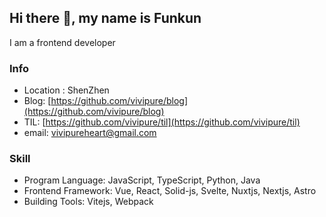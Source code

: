 ## Hi there 👋, my name is Funkun

 I am a frontend developer

###  Info
- Location : ShenZhen
- Blog: [https://github.com/vivipure/blog](https://github.com/vivipure/blog)
- TIL: [https://github.com/vivipure/til](https://github.com/vivipure/til)
- email: vivipureheart@gmail.com


###  Skill

- Program Language: JavaScript, TypeScript, Python, Java
- Frontend Framework: Vue, React, Solid-js, Svelte, Nuxtjs, Nextjs, Astro
- Building Tools: Vitejs, Webpack












